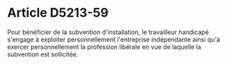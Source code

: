 # Article D5213-59

  
Pour bénéficier de la subvention d'installation, le travailleur handicapé s'engage à exploiter personnellement l'entreprise indépendante ainsi qu'à exercer personnellement la profession libérale en vue de laquelle la subvention est sollicitée.